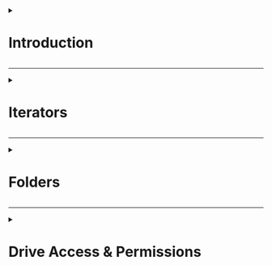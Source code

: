 <details>

<summary>

# Introduction

</summary>

To authorize your script to access your Drive, simply run a script with the DriveApp class:

![](20220603145427.png)  


</details>

---

<details>

<summary>

# Iterators

</summary>

While Arrays can be accessed completely and are allocated in their entirety, iterators are consumed one by one on demand i.e. only as necessary. This enables us to store a large collection of items. So we don't get all files in Google Drive at once, and instead of getting all files in an Array we get the files in an Iterable, and we use an Iterator to iterate through that.

To access a folder in our Drive:

![](20220603154125.png)  

Note: The return type of the `getFolders()` method is a FolderIterator. So indexing will not work on the returned value.

So to access the next folder in the sequence, we use `.next()` method, which returns a Folder, the properties of which can then be accessed

![](20220603154512.png)  


Output:

![](20220603154533.png)  

Iterators store states, so if we call this function again, it will give us the next folder

![](20220603155056.png)  

Output:

![](20220603155114.png)  


If we call the `.next()` function more times than the number of existent folders, it will throw an error.

To resolve this, we need to check whether there is another folder to be accessed or have we reached the end.

![](20220603155501.png)  

The output will be same as before.

In case we wish to terminate the iterations for now and want to continue them later, we can use a continuation token.

![](20220603155916.png)  



</details>

---

<details>

<summary>

# Folders

</summary>

To access the Root folder of Google Drive (and print its name):

![](20220603161541.png)  

Output:

![](20220603161621.png)  

But whenever we use `DriveApp` class, we start out from the root folder by default.

To get folders inside the Root folder (or any folder), we have 3 methods:

![](20220603161857.png)  

Notice where an iterator is being returned vs when a Folder is being returned.

Usage:

![](20220603163444.png)  

---

To create a folder called "Users" and to create a folder inside "Users" called "Profile Data", do the following:

![](20220603163708.png)  

Note: `createFolder` returns the folder that was just created, so to create another folder in this new folder, we can chain the two `createFolder` methods.

We can get all folders inside our Drive which have the same name (say "Example"), and then changing their name to something else as follows:

![](20220603164753.png)


</details>

---

<details>

<summary>

# Drive Access & Permissions

</summary>

When we create a file, say a Google Sheets spreadsheet, it is private (only accessible by us) by default.

If a different account had the URL of our spreadsheet and tried to access it, they would see a message similar to the one below:

![](20220604132523.png)  

To grant access to a user via code, we have the following methods based on different access levels:

![](20220604132714.png)  

E.g.: Giving Editor access to an ID

Even here, there are multiple ways of doing so

![](20220604143059.png)  

Using Email ID as a string, using User class as a parameter, or adding multiple users as the same time:


E.g.:
![](20220604142850.png)  

To get the list of Editors (or Viewers/Commenters w/ their respective functions) as an Array of Users:

![](20220604143734.png)  

The User class has the following methods:

![](20220604143836.png)  

To make the file un-shareable by other Editors (i.e. they can give access of the document to other people):

![](20220604144014.png)  

Similar to giving access to people, we can revoke it too:

![](20220604144224.png)  

To change general file access:

![](20220604144432.png)  

Similarly, for permissions:

![](20220604144526.png)  

So if someone wishes to enable everyone with the link to view the document:

![](20220604144700.png)  

Drive Access & Permissions
</details>
